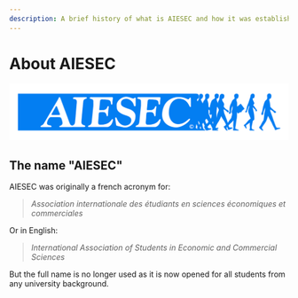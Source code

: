 ```yaml
---
description: A brief history of what is AIESEC and how it was established in UMS
---
```


# About AIESEC

![](../.gitbook/assets/blue-logo.png)

## The name "AIESEC"

AIESEC was originally a french acronym for:

> _Association internationale des étudiants en sciences économiques et commerciales_

Or in English:

> _International Association of Students in Economic and Commercial Sciences_

But the full name is no longer used as it is now opened for all students from any university background.

